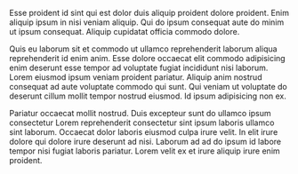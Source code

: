 Esse proident id sint qui est dolor duis aliquip proident dolore proident. Enim aliquip ipsum in nisi veniam aliquip. Qui do ipsum consequat aute do minim ut ipsum consequat. Aliquip cupidatat officia commodo dolore.

Quis eu laborum sit et commodo ut ullamco reprehenderit laborum aliqua reprehenderit id enim anim. Esse dolore occaecat elit commodo adipisicing enim deserunt esse tempor ad voluptate fugiat incididunt nisi laborum. Lorem eiusmod ipsum veniam proident pariatur. Aliquip anim nostrud consequat ad aute voluptate commodo qui sunt. Qui veniam ut voluptate do deserunt cillum mollit tempor nostrud eiusmod. Id ipsum adipisicing non ex.

Pariatur occaecat mollit nostrud. Duis excepteur sunt do ullamco ipsum consectetur Lorem reprehenderit consectetur sint ipsum laboris ullamco sint laborum. Occaecat dolor laboris eiusmod culpa irure velit. In elit irure dolore qui dolore irure deserunt ad nisi. Laborum ad ad do ipsum id labore tempor nisi fugiat laboris pariatur. Lorem velit ex et irure aliquip irure enim proident.
